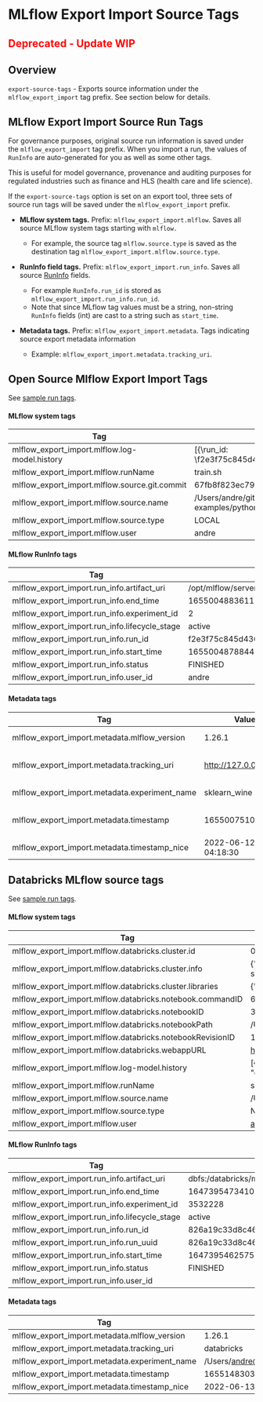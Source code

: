 # MLflow Export Import Source Tags

<h2>
<font color="red">
Deprecated - Update WIP
</font>
</h2>

## Overview

`export-source-tags` - Exports source information under the `mlflow_export_import` tag prefix. See section below for details.

## MLflow Export Import Source Run Tags

For governance purposes, original source run information is saved under the `mlflow_export_import` tag prefix. 
When you import a run, the values of `RunInfo` are auto-generated for you as well as some other tags. 

This is useful for model governance, provenance and auditing purposes for regulated industries such as finance and HLS (health care and life science).

If the `export-source-tags` option is set on an export tool, three sets of source run tags will be saved under the `mlflow_export_import` prefix.

* **MLflow system tags.** Prefix: `mlflow_export_import.mlflow`. Saves all source MLflow system tags starting with `mlflow.` 
  * For example, the source tag `mlflow.source.type` is saved as the destination tag `mlflow_export_import.mlflow.source.type`.

* **RunInfo field tags.** Prefix: `mlflow_export_import.run_info`. Saves all source [RunInfo](https://mlflow.org/docs/latest/python_api/mlflow.entities.html#mlflow.entities.RunInfo) fields.
  * For example `RunInfo.run_id` is stored as `mlflow_export_import.run_info.run_id`.
  * Note that since MLflow tag values must be a string, non-string `RunInfo` fields (int) are cast to a string such as `start_time`.

* **Metadata tags.** Prefix: `mlflow_export_import.metadata`.  Tags indicating source export metadata information 
  * Example: `mlflow_export_import.metadata.tracking_uri`.

## Open Source Mlflow Export Import Tags

See [sample run tags](samples/oss_mlflow/individual/experiments/sklearn_wine/eb66c160957d4a28b11d3f1b968df9cd/run.json).

#### MLflow system tags

|Tag | Value |
|----|-------|
| mlflow_export_import.mlflow.log-model.history | [{\run_id\: \f2e3f75c845d4365addbc9c0262a58a5\ | \artifact_path\: \model\, \utc_time_created\: \2022-06-12 03:34:39.289551\, \flavors\: {\python_function\: {\model_path\: \model.pkl\, \loader_module\: \mlflow.sklearn\, \python_version\: \3.7.6\, \env\: \conda.yaml\}, \sklearn\: {\pickled_model\: \model.pkl\, \sklearn_version\: \1.0.2\, \serialization_format\: \cloudpickle\, \code\: null}}, \model_uuid\: \38c43fc59c734b0a80704ac3214ea2c3\, \mlflow_version\: \1.26.1\}, {\run_id\: \f2e3f75c845d4365addbc9c0262a58a5\, \artifact_path\: \onnx-model\, \utc_time_created\: \2022-06-12 03:34:42.110784\, \flavors\: {\python_function\: {\loader_module\: \mlflow.onnx\, \python_version\: \3.7.6\, \data\: \model.onnx\, \env\: \conda.yaml\}, \onnx\: {\onnx_version\: \1.10.2\, \data\: \model.onnx\, \providers\: [\CUDAExecutionProvider\, \CPUExecutionProvider\], \code\: null}}, \model_uuid\: \ddf79625e4d241b7813e601f31b1222f\, \mlflow_version\: \1.26.1\}],
| mlflow_export_import.mlflow.runName | train.sh |
| mlflow_export_import.mlflow.source.git.commit | 67fb8f823ec794902cdbb67be653a6155a0b5172 |
| mlflow_export_import.mlflow.source.name | /Users/andre/git/mlflow-examples/python/sklearn/wine_quality/train.py |
| mlflow_export_import.mlflow.source.type | LOCAL |
| mlflow_export_import.mlflow.user | andre |

#### MLflow RunInfo tags

|Tag | Value |
|----|-------|
| mlflow_export_import.run_info.artifact_uri | /opt/mlflow/server/mlruns/2/f2e3f75c845d4365addbc9c0262a58a5/artifacts |
| mlflow_export_import.run_info.end_time | 1655004883611 |
| mlflow_export_import.run_info.experiment_id | 2 |
| mlflow_export_import.run_info.lifecycle_stage | active |
| mlflow_export_import.run_info.run_id | f2e3f75c845d4365addbc9c0262a58a5 |
| mlflow_export_import.run_info.start_time | 1655004878844 |
| mlflow_export_import.run_info.status | FINISHED |
| mlflow_export_import.run_info.user_id | andre |

#### Metadata tags

|Tag | Value | Description |
|----|-------|-------------|
| mlflow_export_import.metadata.mlflow_version | 1.26.1 | MLflow version |
| mlflow_export_import.metadata.tracking_uri | http://127.0.0.1:5020 | Source tracking server URI |
| mlflow_export_import.metadata.experiment_name | sklearn_wine | Name of experiment |
| mlflow_export_import.metadata.timestamp | 1655007510 | Time when run was exported |
| mlflow_export_import.metadata.timestamp_nice | 2022-06-12 04:18:30 | ibid |

## Databricks MLflow source tags

See [sample run tags](samples/databricks/individual/experiments/sklearn_wine/f2e3f75c845d4365addbc9c0262a58a5/run.json).

#### MLflow system tags 

|Tag | Value | 
|----|-------|
| mlflow_export_import.mlflow.databricks.cluster.id         | 0318-151752-abed99                                                                                             |
| mlflow_export_import.mlflow.databricks.cluster.info       | {"cluster_name":"Shared Autoscaling Americas","spark_version":"10.2.x-cpu-ml-scala2.12","node_type_id":"i3.2xl |
| mlflow_export_import.mlflow.databricks.cluster.libraries  | {"installable":[],"redacted":[]}                                                                               |
| mlflow_export_import.mlflow.databricks.notebook.commandID | 6101304639030907941_7207589773925520000_e458c0ed7c5c4e52b020b1b92d39b308                                       |
| mlflow_export_import.mlflow.databricks.notebookID         | 3532228                                                                                                        |
| mlflow_export_import.mlflow.databricks.notebookPath       | /Users/andre@mycompany.com/mlflow/02a_Sklearn_Train_Predict    |
| mlflow_export_import.mlflow.databricks.notebookRevisionID | 1647395473565                                                                                                  |
| mlflow_export_import.mlflow.databricks.webappURL          | https://demo.cloud.databricks.com                                                                              |
| mlflow_export_import.mlflow.log-model.history             | [{"artifact_path":"sklearn-model","signature":{"inputs":"[{\"name\": \"fixed acidity\", \"type\": \"double\"}, |
| mlflow_export_import.mlflow.runName                       | sklearn                                                                                                        |
| mlflow_export_import.mlflow.source.name                   | /Users/andre@mycompany.com/mlflow/02a_Sklearn_Train_Predict    |
| mlflow_export_import.mlflow.source.type                   | NOTEBOOK                                                                                                       |
| mlflow_export_import.mlflow.user                          | andre@mycompany.com                                                                                 |

#### MLflow RunInfo tags

|Tag | Value | 
|----|-------|
| mlflow_export_import.run_info.artifact_uri                | dbfs:/databricks/mlflow/3532228/826a19c33d8c461ebf91aa90c25a5dd8/artifacts |
| mlflow_export_import.run_info.end_time                    | 1647395473410                                                              |
| mlflow_export_import.run_info.experiment_id               | 3532228                                                                    |
| mlflow_export_import.run_info.lifecycle_stage             | active                                                                     |
| mlflow_export_import.run_info.run_id                      | 826a19c33d8c461ebf91aa90c25a5dd8                                           |
| mlflow_export_import.run_info.run_uuid                    | 826a19c33d8c461ebf91aa90c25a5dd8                                           |
| mlflow_export_import.run_info.start_time                  | 1647395462575                                                              |
| mlflow_export_import.run_info.status                      | FINISHED                                                                   |
| mlflow_export_import.run_info.user_id                     |                                                                            |

#### Metadata tags
|Tag | Value | 
|----|-------|
| mlflow_export_import.metadata.mlflow_version | 1.26.1 | 
| mlflow_export_import.metadata.tracking_uri                | databricks |
| mlflow_export_import.metadata.experiment_name             | /Users/andre@mycompany.com/mlflow/02a_Sklearn_Train_Predict    |
| mlflow_export_import.metadata.timestamp                   | 1655148303 |
| mlflow_export_import.metadata.timestamp_nice              | 2022-06-13 19:25:03 |

